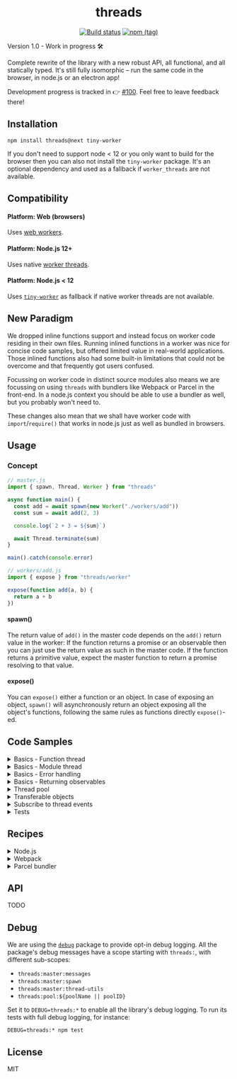 <h1 align="center">threads</h1>
<p align="center">
  <a href="https://travis-ci.org/andywer/threads.js" target="_blank"><img alt="Build status" src="https://img.shields.io/travis/andywer/threads.js/v1.svg?style=flat-square"></a>
  <a href="https://www.npmjs.com/package/threads/v/next" target="_blank"><img alt="npm (tag)" src="https://img.shields.io/npm/v/threads/next.svg?style=flat-square"></a>
</p>

Version 1.0 - Work in progress 🛠

Complete rewrite of the library with a new robust API, all functional, and all statically typed. It's still fully isomorphic – run the same code in the browser, in node.js or an electron app!

Development progress is tracked in 👉 [#100](https://github.com/andywer/threads.js/issues/100). Feel free to leave feedback there!

## Installation

```
npm install threads@next tiny-worker
```

If you don't need to support node < 12 or you only want to build for the browser then you can also not install the `tiny-worker` package. It's an optional dependency and used as a fallback if `worker_threads` are not available.

## Compatibility

#### Platform: Web (browsers)

Uses [web workers](https://developer.mozilla.org/en-US/docs/Web/API/Web_Workers_API).

#### Platform: Node.js 12+

Uses native [worker threads](https://nodejs.org/api/worker_threads.html).

#### Platform: Node.js < 12

Uses [`tiny-worker`](https://github.com/avoidwork/tiny-worker) as fallback if native worker threads are not available.

## New Paradigm

We dropped inline functions support and instead focus on worker code residing in their own files.
Running inlined functions in a worker was nice for concise code samples, but offered limited value in real-world applications. Those inlined functions also had some built-in limitations that could not be overcome and that frequently got users confused.

Focussing on worker code in distinct source modules also means we are focussing on using `threads` with bundlers like Webpack or Parcel in the front-end. In a node.js context you should be able to use a bundler as well, but you probably won't need to.

These changes also mean that we shall have worker code with `import`/`require()` that works in node.js just as well as bundled in browsers.

## Usage

### Concept

```js
// master.js
import { spawn, Thread, Worker } from "threads"

async function main() {
  const add = await spawn(new Worker("./workers/add"))
  const sum = await add(2, 3)

  console.log(`2 + 3 = ${sum}`)

  await Thread.terminate(sum)
}

main().catch(console.error)
```

```js
// workers/add.js
import { expose } from "threads/worker"

expose(function add(a, b) {
  return a + b
})
```

#### spawn()

The return value of `add()` in the master code depends on the `add()` return value in the worker:
If the function returns a promise or an observable then you can just use the return value as such in the master code. If the function returns a primitive value, expect the master function to return a promise resolving to that value.

#### expose()

You can `expose()` either a function or an object. In case of exposing an object, `spawn()` will asynchronously return an object exposing all the object's functions, following the same rules as functions directly `expose()`-ed.

## Code Samples

<details>
<summary>Basics - Function thread</summary>

<p></p>

```js
// master.js
import { spawn, Thread, Worker } from "threads"

const fetchGithubProfile = await spawn(new Worker("./workers/fetch-github-profile"))
const andywer = await fetchGithubProfile("andywer")

console.log(`User "andywer" has signed up on ${new Date(andywer.created_at).toLocaleString()}`)

await Thread.terminate(fetchGithubProfile)
```

```js
// workers/fetch-github-profile.js
import fetch from "isomorphic-fetch"
import { expose } from "threads/worker"

expose(async function fetchGithubProfile(username) {
  const response = await fetch(`https://api.github.com/users/${username}`)
  return response.json()
})
```
</details>

<details>
<summary>Basics - Module thread</summary>

<p></p>

```js
// master.js
import { spawn, Thread, Worker } from "threads"

const counter = await spawn(new Worker("./workers/counter"))
await counter.increment()
await counter.increment()
await counter.decrement()

console.log(`Counter is now at ${await counter.getCount()}`)

await Thread.terminate(counter)
```

```js
// workers/counter.js
import { expose } from "threads/worker"

let currentCount = 0

const counter = {
  getCount() {
    return currentCount
  },
  increment() {
    return ++currentCount
  },
  decrement() {
    return --currentCount
  }
}

expose(counter)
```

</details>

<details>
<summary>Basics - Error handling</summary>

<p></p>

Works fully transparent - the promise in the master code's call will be rejected with the error thrown in the worker, also yielding the worker error's stack trace.

```js
// master.js
import { spawn, Thread, Worker } from "threads"

const counter = await spawn(new Worker("./workers/counter"))

try {
  await counter.increment()
  await counter.increment()
  await counter.decrement()

  console.log(`Counter is now at ${await counter.getCount()}`)
} catch (error) {
  console.error("Counter thread errored:", error)
} finally {
  await Thread.terminate(counter)
}
```

</details>

<details>
<summary>Basics - Returning observables</summary>

<p></p>

You can return observables in your worker. It works fully transparent - just subscribe to the returned observable in the master code. The returned observable is based on the [`zen-observable`](https://github.com/zenparsing/zen-observable) implementation.

Note that in contrast to the usual `zen-observable` behavior, the observable returned here is "hot". That means that if you subscribe to it twice, it will yield the same values, but won't run the thread twice. It also means, however, that if you subscribe to it late, you might miss data.

```js
// master.js
import { spawn, Thread, Worker } from "threads"

const counter = await spawn(new Worker("./workers/counter"))

counter.subscribe(newCount => console.log(`Counter incremented to:`, newCount))
```

```js
// workers/counter.js
import { expose } from "threads/worker"
import Observable from "zen-observable"

function startCounting() {
  return new Observable(observer => {
    for (let currentCount = 1; currentCount <= 10; currentCount++) {
      observer.next(currentCount)
    }
    observer.complete()
  })
}

expose(startCounting)
```

</details>

<!--
<details>
<summary>Typed threads using TypeScript</summary>
</details>
-->

<details>
<summary>Thread pool</summary>

<p></p>

A `Pool` allows you to create a set of worker threads and queue thread calls. The queued tasks are pulled from the queue and executed as previous tasks have finished.

Use it if you have a lot of work to offload to other threads and don't want to drown them in a huge pile of work at once, but run it in a controlled way with limited concurrency.

```js
import { spawn, Pool } from "threads"

const pool = Pool(() => spawn(new Worker("./workers/multiplier")), 8 /* optional size */)

pool.events().subscribe(console.log)

pool.queue(async multiplier => {
  const multiplied = await multiplier(2, 3)
  console.log(`2 * 3 = ${multiplied}`)

  // When this async call completes, the worker thread (`multiplier`) will
  // be marked as available for new work scheduled via `pool.queue()`
})

await pool.completed()
await pool.terminate()
```

Note that `pool.queue()` will schedule a task to be run in a deferred way. It might execute straight away or it might take a while until a new worker thread becomes available.

The promise returned by `pool.completed()` will resolve once the scheduled callbacks have been executed and completed. A failing job will also make the promise reject.

You can cancel queued tasks, too. If the pool has already started to execute the task, you cannot cancel it anymore, though.

```js
const task = pool.queue(multiplier => multiplier(2, 3))
task.cancel()
```

</details>

<details>
<summary>Transferable objects</summary>

<p></p>

Use `Transfer()` to mark [`transferable objects`](https://developer.mozilla.org/en-US/docs/Web/API/Web_Workers_API/Using_web_workers#Passing_data_by_transferring_ownership_(transferable_objects)) like ArrayBuffers to be transferred to the receiving thread. It can speed up your code a lot if you are working with big chunks of binary data.

`Transfer()` comes in two flavors:
* `Transfer(myBuffer: Transferable)`
* `Transfer(someObjectOrArrayContainingMyBuffers: any, [myBuffer, /* ... */]: Transferable[])`

Use it when calling a thread function or returning from a thread function:

```js
// master.js
import { spawn, Transfer, Worker } from "threads"

const xorBuffer = await spawn(new Worker("./workers/arraybuffer-xor"))
const resultBuffer = await xorBuffer(Transfer(testData), 127)
```

```js
// workers/arraybuffer-xor.js
import { expose, Transfer } from "threads/worker"

expose(function xorBuffer(username) {
  const view = new Uint8Array(buffer)
  view.forEach((byte, offset) => view.set([byte ^ value], offset))
  return Transfer(buffer)
})
```

Without `Transfer()` the buffers would be copied on every call and every return. Using `Transfer()` only their ownership is transferred to the other thread instead to make sure it is accessible in a thread-safe way. This is a much faster operation.

</details>

<details>
<summary>Subscribe to thread events</summary>

<p></p>

Every spawned thread emits events during its lifetime that you can subscribe to. This can be useful for debugging.

```js
import { spawn, Thread, Worker } from "threads"

const myThread = await spawn(new Worker("./mythread"))

Thread.events(myThread).subscribe(event => console.log("Thread event:", event))
```

There is a specialized function to subscribe only to thread error events:

```js
Thread.errors(myThread).subscribe(error => console.log("Thread error:", error))
```

</details>

<details>
<summary>Tests</summary>

<p></p>

Check out the [integration tests](./test) and [their workers](./test/workers) to see it in action.

</details>

## Recipes

<details>
<summary>Node.js</summary>

<p></p>

Running code using threads.js in node works out of the box. Note that we wrap the native `Worker`, so `new Worker("./foo/bar")` will resolve the path relative to the module that calls it, not relative to the current working directory.

That aligns it with the behavior when bundling the code with webpack or parcel.
</details>

<details>
<summary>Webpack</summary>

#### Webpack config

Use with the [`threads-plugin`](https://github.com/andywer/threads-plugin). It will transparently detect all `new Worker("./unbundled-path")` expressions, bundles the worker code and replaces the `new Worker(...)` path with the worker bundle path, so you don't need to explicitly use the `worker-loader` or define extra entry points.

```sh
  npm install -D threads-plugin
```

Then add it to your `webpack.config.js`:

```diff
+ const ThreadsPlugin = require('threads-plugin');

  module.exports = {
    // ...
    plugins: [
+     new ThreadsPlugin()
    ]
    // ...
  }
```

#### Node.js bundles

If you are using webpack to create a bundle that will be run in node (webpack config `target: "node"`), you also need to specify that the `tiny-worker` package used for node < 12 should not be bundled:

```diff
  module.exports = {
    // ...
+   externals: {
+     "tiny-worker": "tiny-worker"
+   }
    // ...
}
```

Make sure that `tiny-worker` is listed in your `package.json` `dependencies` in that case.

#### When using TypeScript

Make sure the TypeScript compiler keeps the `import` / `export` statements intact, so webpack resolves them. Otherwise the `threads-plugin` won't be able to do its job.

```diff
  module.exports = {
    // ...
    module: {
      rules: [
        {
          test: /\.ts$/,
          loader: "ts-loader",
+         options: {
+           compilerOptions: {
+             module: "esnext"
+           }
+         }
        }
      ]
    },
    // ...
  }
```

</details>

<details>
<summary>Parcel bundler</summary>

<p></p>

You need to import `threads/register` once at the beginning of your application code (in the master code, not in the workers):

```diff
  import { spawn } from "threads"
+ import "threads/register"

  // ...

  const work = await spawn(new Worker("./worker"))
```

This registers the library's `Worker` implementation for your platform as the global `Worker`. This is necessary, since you cannot `import { Worker } from "threads"` or Parcel won't recognize `new Worker()` as a web worker anymore.

Be aware that this might affect any code that tries to instantiate a normal web worker `Worker` and now instead instantiates a threads.js `Worker`. The threads.js `Worker` is just a web worker with some sugar on top, but that sugar might have unexpected side effects on third-party libraries.

Everything else should work out of the box.

</details>

## API

TODO

## Debug

We are using the [`debug`](https://github.com/visionmedia/debug) package to provide opt-in debug logging. All the package's debug messages have a scope starting with `threads:`, with different sub-scopes:

- `threads:master:messages`
- `threads:master:spawn`
- `threads:master:thread-utils`
- `threads:pool:${poolName || poolID}`

Set it to `DEBUG=threads:*` to enable all the library's debug logging. To run its tests with full debug logging, for instance:

```
DEBUG=threads:* npm test
```

## License

MIT

